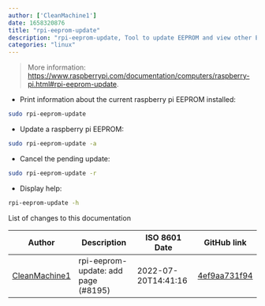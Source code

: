 ```yaml
---
author: ['CleanMachine1']
date: 1658320876
title: "rpi-eeprom-update"
description: "rpi-eeprom-update, Tool to update EEPROM and view other EEPROM information."
categories: "linux"
---
```

> More information: <https://www.raspberrypi.com/documentation/computers/raspberry-pi.html#rpi-eeprom-update>.

- Print information about the current raspberry pi EEPROM installed:

```bash
sudo rpi-eeprom-update
```

- Update a raspberry pi EEPROM:

```bash
sudo rpi-eeprom-update -a
```

- Cancel the pending update:

```bash
sudo rpi-eeprom-update -r
```

- Display help:

```bash
rpi-eeprom-update -h
```
List of changes to this documentation


Author | Description | ISO 8601 Date | GitHub link
------|-----|-----|-----
[CleanMachine1](mailto:78213164+CleanMachine1@users.noreply.github.com) | rpi-eeprom-update: add page (#8195) | 2022-07-20T14:41:16 | [4ef9aa731f94](https://github.com/tldr-pages/tldr/commit/4ef9aa731f943e47ebeaa5a7f4b32795206d8974)

